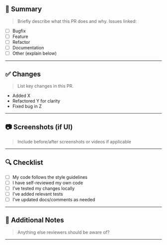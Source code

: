 ## 📌 Summary

> Briefly describe what this PR does and why.
Issues linked: 

- [ ] Bugfix  
- [ ] Feature  
- [ ] Refactor  
- [ ] Documentation  
- [ ] Other (explain below)

---

## ✅ Changes

> List key changes in this PR.

- Added X
- Refactored Y for clarity
- Fixed bug in Z

---

## 📷 Screenshots (if UI)

> Include before/after screenshots or videos if applicable

---

## 🔍 Checklist

- [ ] My code follows the style guidelines
- [ ] I have self-reviewed my own code
- [ ] I’ve tested my changes locally
- [ ] I’ve added relevant tests
- [ ] I’ve updated docs/comments as needed

---

## 🙋 Additional Notes

> Anything else reviewers should be aware of?

---

